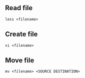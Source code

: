 ## Read file
`less <filename>`

## Create file
`vi <filename>`

## Move file
`mv <filename> <SOURCE DESTINATION>` 